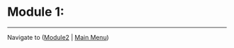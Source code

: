 # Module 1: 


-------------

Navigate to ([Module2](../module2/readme.md) | [Main Menu](../README.md))

